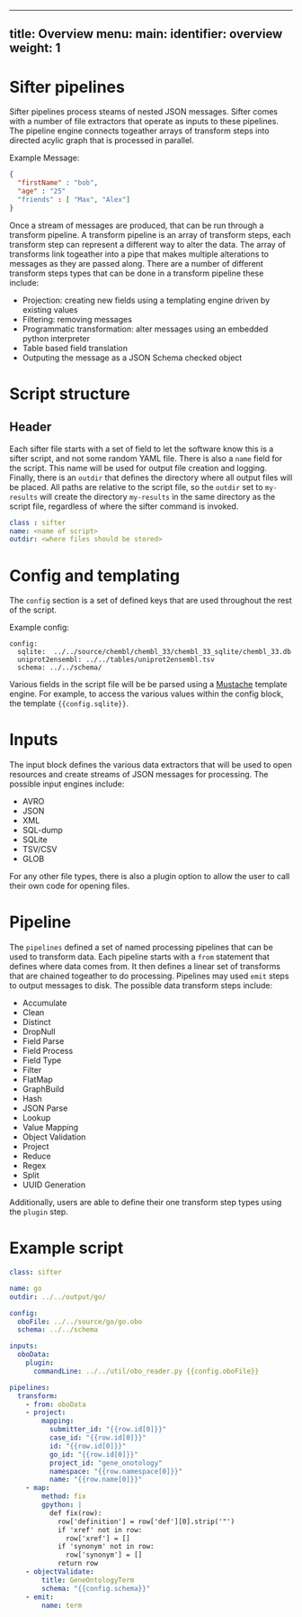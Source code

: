 
---
title: Overview
menu:
  main:
    identifier: overview
    weight: 1
---

# Sifter pipelines

Sifter pipelines process steams of nested JSON messages. Sifter comes with a number of 
file extractors that operate as inputs to these pipelines. The pipeline engine 
connects togeather arrays of transform steps into directed acylic graph that is processed
in parallel.

Example Message:

```json
{
  "firstName" : "bob",
  "age" : "25"
  "friends" : [ "Max", "Alex"]
}
```

Once a stream of messages are produced, that can be run through a transform
pipeline. A transform pipeline is an array of transform steps, each transform
step can represent a different way to alter the data. The array of transforms link
togeather into a pipe that makes multiple alterations to messages as they are
passed along. There are a number of different transform steps types that can
be done in a transform pipeline these include:

 - Projection: creating new fields using a templating engine driven by existing values
 - Filtering: removing messages
 - Programmatic transformation: alter messages using an embedded python interpreter
 - Table based field translation
 - Outputing the message as a JSON Schema checked object


# Script structure

## Header
Each sifter file starts with a set of field to let the software know this is a sifter script, and not some random YAML file. There is also a `name` field for the script. This name will be used for output file creation and logging. Finally, there is an `outdir` that defines the directory where all output files will be placed. All paths are relative to the script file, so the `outdir` set to `my-results` will create the directory `my-results` in the same directory as the script file, regardless of where the sifter command is invoked. 
```yaml
class : sifter
name: <name of script>
outdir: <where files should be stored>
```

# Config and templating
The `config` section is a set of defined keys that are used throughout the rest of the script. 

Example config:
```
config:
  sqlite:  ../../source/chembl/chembl_33/chembl_33_sqlite/chembl_33.db
  uniprot2ensembl: ../../tables/uniprot2ensembl.tsv
  schema: ../../schema/
```

Various fields in the script file will be be parsed using a [Mustache](https://mustache.github.io/) template engine. For example, to access the various values within the config block, the template `{{config.sqlite}}`.


# Inputs
The input block defines the various data extractors that will be used to open resources and create streams of JSON messages for processing. The possible input engines include:
 - AVRO
 - JSON
 - XML
 - SQL-dump
 - SQLite
 - TSV/CSV
 - GLOB

For any other file types, there is also a plugin option to allow the user to call their own code for opening files.

# Pipeline
The `pipelines` defined a set of named processing pipelines that can be used to transform data. Each pipeline starts with a `from` statement that defines where data comes from. It then defines a linear set of transforms that are chained togeather to do processing. Pipelines may used `emit` steps to output messages to disk. The possible data transform steps include:
- Accumulate
- Clean
- Distinct
- DropNull
- Field Parse
- Field Process
- Field Type
- Filter
- FlatMap
- GraphBuild
- Hash
- JSON Parse
- Lookup
- Value Mapping
- Object Validation
- Project
- Reduce
- Regex
- Split
- UUID Generation

Additionally, users are able to define their one transform step types using the `plugin` step.

# Example script
```yaml
class: sifter

name: go
outdir: ../../output/go/

config:
  oboFile: ../../source/go/go.obo
  schema: ../../schema

inputs:
  oboData:
    plugin:
      commandLine: ../../util/obo_reader.py {{config.oboFile}}

pipelines:
  transform:
    - from: oboData
    - project:
        mapping:
          submitter_id: "{{row.id[0]}}"
          case_id: "{{row.id[0]}}"
          id: "{{row.id[0]}}"
          go_id: "{{row.id[0]}}"
          project_id: "gene_onotology"
          namespace: "{{row.namespace[0]}}"
          name: "{{row.name[0]}}"
    - map: 
        method: fix
        gpython: | 
          def fix(row):
            row['definition'] = row['def'][0].strip('"')
            if 'xref' not in row:
              row['xref'] = []
            if 'synonym' not in row:
              row['synonym'] = []
            return row
    - objectValidate:
        title: GeneOntologyTerm
        schema: "{{config.schema}}"
    - emit:
        name: term
```